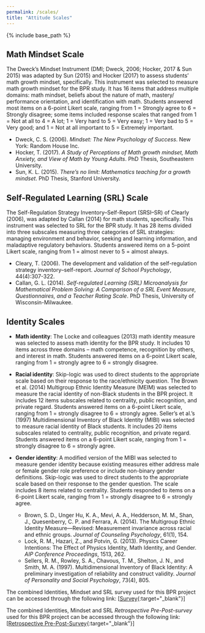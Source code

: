 ```yaml
---
permalink: /scales/
title: "Attitude Scales"
---
```


{% include base_path %}

## Math Mindset Scale

The Dweck’s Mindset Instrument (DMI; Dweck, 2006; Hocker, 2017 & Sun 2015) was adapted by Sun (2015) and Hocker (2017) to assess students’ math growth mindset, specifically. This instrument was selected to measure math growth mindset for the BPR study. It has 16 items that address multiple domains: math mindset, beliefs about the nature of math, mastery/ performance orientation, and identification with math. Students answered most items on a 6-point Likert scale, ranging from 1 = Strongly agree to 6 = Strongly disagree; some items included response scales that ranged from 1 = Not at all to 4 = A lot; 1 = Very hard to 5 = Very easy; 1 = Very bad to 5 = Very good; and 1 = Not at all important to 5 = Extremely important.

- Dweck, C. S. (2006). _Mindset: The New Psychology of Success_. New York: Random House Inc.
- Hocker, T. (2017). _A Study of Perceptions of Math growth mindset, Math Anxiety, and View of Math by Young Adults_. PhD Thesis, Southeastern University.
- Sun, K. L. (2015). _There’s no limit: Mathematics teaching for a growth mindset_. PhD Thesis, Stanford University.

## Self-Regulated Learning (SRL) Scale

The Self-Regulation Strategy Inventory–Self-Report (SRSI–SR) of Clearly (2006), was adapted by Callan (2014) for math students, specifically. This instrument was selected to SRL for the BPR study. It has 28 items divided into three subscales measuring three categories of SRL strategies: managing environment and behavior, seeking and learning information, and maladaptive regulatory behaviors. Students answered items on a 5-point Likert scale, ranging from 1 = almost never to 5 = almost always.

- Cleary, T. (2006). The development and validation of the self-regulation strategy inventory–self-report. _Journal of School Psychology_, 44(4):307-322.
- Callan, G. L. (2014). _Self-regulated Learning (SRL) Microanalysis for Mathematical Problem Solving: A Comparison of a SRL Event Measure, Questionnaires, and a Teacher Rating Scale_. PhD Thesis, University of Wisconsin-Milwaukee.

## Identity Scales

* **Math identity**: The Locke and colleagues (2013) math identity measure was selected to assess math identity for the BPR study. It includes 10 items across three domains – math competence, recognition by others, and interest in math. Students answered items on a 6-point Likert scale, ranging from 1 = strongly agree to 6 = strongly disagree.

* **Racial identity**: Skip-logic was used to direct students to the appropriate scale based on their response to the race/ethnicity question. The Brown et al. (2014) Multigroup Ethnic Identity Measure (MEIM) was selected to measure the racial identity of non-Black students in the BPR project. It includes 12 items subscales related to centrality, public recognition, and private regard. Students answered items on a 6-point Likert scale, ranging from 1 = strongly disagree to 6 = strongly agree. Seller’s et al.’s (1997) Multidimensional Inventory of Black Identity (MIBI) was selected to measure racial identity of Black students. It includes 20 items subscales related to centrality, public recognition, and private regard. Students answered items on a 6-point Likert scale, ranging from 1 = strongly disagree to 6 = strongly agree.

* **Gender identity**: A modified version of the MIBI was selected to measure gender identity because existing measures either address male or female gender role preference or include non-binary gender definitions. Skip-logic was used to direct students to the appropriate scale based on their response to the gender question. The scale includes 8 items related to centrality. Students responded to items on a 6-point Likert scale, ranging from 1 = strongly disagree to 6 = strongly agree.

  - Brown, S. D., Unger Hu, K. A., Mevi, A. A., Hedderson, M. M., Shan, J., Quesenberry, C. P. and Ferrara, A. (2014). The Multigroup Ethnic Identity Measure—Revised: Measurement invariance across racial and ethnic groups. _Journal of Counseling Psychology_, 61(1), 154.
  - Lock, R. M., Hazari, Z., and Potvin, G. (2013). Physics Career Intentions: The Effect of Physics Identity, Math Identity, and Gender. _AIP Conference Proceedings_, 1513, 262.
  - Sellers, R. M., Rowley, S. A., Chavous, T. M., Shelton, J. N., and Smith, M. A. (1997). Multidimensional Inventory of Black Identity: A preliminary investigation of reliability and construct validity. _Journal of Personality and Social Psychology_, 73(4), 805.
  
The combined Identities, Mindset and SRL survey used for this BPR project can be accessed through the following link: [[Survey](https://github.com/mathlsincat/mathlsincat.github.io/blob/ef06b40e561edb3c2f79cd7f0b17537f6352efd5/files/Surveys/Identities-Mindset-SRL-PreSurvey-Fall2022.docx){:target="_blank"}]

The combined Identities, Mindset and SRL _Retrospective Pre-Post-survey_ used for this BPR project can be accessed through the following link: [[Retrospective Pre-Post-Survey](https://github.com/mathlsincat/mathlsincat.github.io/blob/ef06b40e561edb3c2f79cd7f0b17537f6352efd5/files/Surveys/Identities-Mindset-SRL-PreSurvey-Fall2022.docx){:target="_blank"}]

